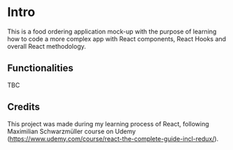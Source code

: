 # Intro

This is a food ordering application mock-up with the purpose of learning how to code a more complex app with React components, React Hooks and overall React methodology.

## Functionalities

TBC

## Credits

This project was made during my learning process of React, following Maximilian Schwarzmüller course on Udemy (https://www.udemy.com/course/react-the-complete-guide-incl-redux/).
